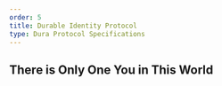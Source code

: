 ```yaml
---
order: 5
title: Durable Identity Protocol
type: Dura Protocol Specifications
---
```


## There is Only One You in This World

